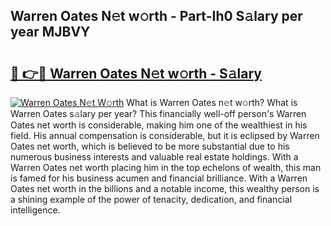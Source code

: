 ## Warren Oates N𝚎t w𝚘rth - Part-Ih0 S𝚊lary per year MJBVY

# <h2><a href="http://gc0eaf.nevu.top/?p=Warren+Oates">🔗 👉🔴 Warren Oates N𝚎t w𝚘rth - S𝚊lary</a></h2>

[![Warren Oates N𝚎t W𝚘rth](https://i.imgur.com/Oavwk0R.jpeg)](http://gc0eaf.nevu.top/?p=Warren+Oates)
What is Warren Oates n𝚎t w𝚘rth? What is Warren Oates s𝚊lary per year?
This financially well-off person's Warren Oates net worth is considerable, making him one of the wealthiest in his field. His annual compensation is considerable, but it is eclipsed by Warren Oates net worth, which is believed to be more substantial due to his numerous business interests and valuable real estate holdings. With a Warren Oates net worth placing him in the top echelons of wealth, this man is famed for his business acumen and financial brilliance. With a Warren Oates net worth in the billions and a notable income, this wealthy person is a shining example of the power of tenacity, dedication, and financial intelligence.
